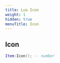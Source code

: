 ```yaml
---
title: Lua Icon
weight: 1
hidden: true
menuTitle: Icon
---
```

## Icon
```lua
Item:Icon(); -- number
```